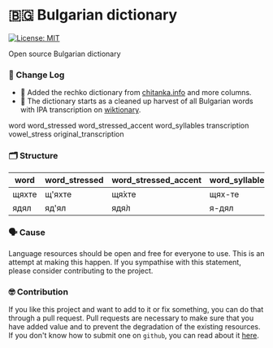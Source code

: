 # 🇧🇬 Bulgarian dictionary

[![License: MIT](https://img.shields.io/badge/License-MIT-yellow.svg)](https://opensource.org/licenses/MIT)

Open source Bulgarian dictionary

### 📙 Change Log

* 🚜 Added the rechko dictionary from [chitanka.info](https://chitanka.info/) and more columns.
* 🚜 The dictionary starts as a cleaned up harvest of all Bulgarian words with IPA transcription on [wiktionary](https://bg.wiktionary.org/wiki/%D0%9D%D0%B0%D1%87%D0%B0%D0%BB%D0%BD%D0%B0_%D1%81%D1%82%D1%80%D0%B0%D0%BD%D0%B8%D1%86%D0%B0).

word	word_stressed	word_stressed_accent	word_syllables	transcription	vowel_stress	original_transcription
### 🗂️ Structure
| word  | word_stressed | word_stressed_accent | word_syllables | transcription | vowel_stress | original_transcription |
|-------|---------------|----------------------|----------------|---------------|--------------|------------------------|
| щяхте | щ'яхте        | щя̀хте                | щях-те         | 'ʃtʲaxtɛ      | ʃtʲ'axtɛ     | ˈʃtʲaxt̪ɛ               |
| ядял  | яд'ял         | ядя̀л                 | я-дял          | jə'dʲaɫ       | jədʲ'aɫ      | jəˈdʲaɫ                |

### 🗣️ Cause
Language resources should be open and free for everyone to use. This is an attempt at making this happen. If you sympathise with this statement, please consider contributing to the project.

### 🤓 Contribution
If you like this project and want to add to it or fix something, you can do that through a pull request. Pull requests are necessary to make sure that you have added value and to prevent the degradation of the existing resources. If you don't know how to submit one on `github`, you can read about it [here](https://guides.github.com/activities/hello-world/#pr).
